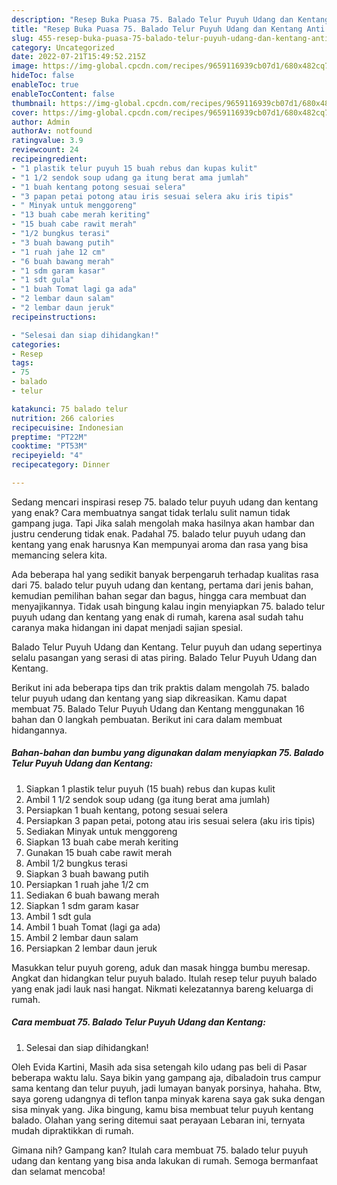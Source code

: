 ```yaml
---
description: "Resep Buka Puasa 75. Balado Telur Puyuh Udang dan Kentang Anti Gagal"
title: "Resep Buka Puasa 75. Balado Telur Puyuh Udang dan Kentang Anti Gagal"
slug: 455-resep-buka-puasa-75-balado-telur-puyuh-udang-dan-kentang-anti-gagal
category: Uncategorized
date: 2022-07-21T15:49:52.215Z
image: https://img-global.cpcdn.com/recipes/9659116939cb07d1/680x482cq70/75-balado-telur-puyuh-udang-dan-kentang-foto-resep-utama.jpg
hideToc: false
enableToc: true
enableTocContent: false
thumbnail: https://img-global.cpcdn.com/recipes/9659116939cb07d1/680x482cq70/75-balado-telur-puyuh-udang-dan-kentang-foto-resep-utama.jpg
cover: https://img-global.cpcdn.com/recipes/9659116939cb07d1/680x482cq70/75-balado-telur-puyuh-udang-dan-kentang-foto-resep-utama.jpg
author: Admin
authorAv: notfound
ratingvalue: 3.9
reviewcount: 24
recipeingredient:
- "1 plastik telur puyuh 15 buah rebus dan kupas kulit"
- "1 1/2 sendok soup udang ga itung berat ama jumlah"
- "1 buah kentang potong sesuai selera"
- "3 papan petai potong atau iris sesuai selera aku iris tipis"
- " Minyak untuk menggoreng"
- "13 buah cabe merah keriting"
- "15 buah cabe rawit merah"
- "1/2 bungkus terasi"
- "3 buah bawang putih"
- "1 ruah jahe 12 cm"
- "6 buah bawang merah"
- "1 sdm garam kasar"
- "1 sdt gula"
- "1 buah Tomat lagi ga ada"
- "2 lembar daun salam"
- "2 lembar daun jeruk"
recipeinstructions:

- "Selesai dan siap dihidangkan!"
categories:
- Resep
tags:
- 75
- balado
- telur

katakunci: 75 balado telur 
nutrition: 266 calories
recipecuisine: Indonesian
preptime: "PT22M"
cooktime: "PT53M"
recipeyield: "4"
recipecategory: Dinner

---
```



Sedang mencari inspirasi resep 75. balado telur puyuh udang dan kentang yang enak? Cara membuatnya sangat tidak terlalu sulit namun tidak gampang juga. Tapi Jika salah mengolah maka hasilnya akan hambar dan justru cenderung tidak enak. Padahal 75. balado telur puyuh udang dan kentang yang enak harusnya Kan mempunyai aroma dan rasa yang bisa memancing selera kita.


Ada beberapa hal yang sedikit banyak berpengaruh terhadap kualitas rasa dari 75. balado telur puyuh udang dan kentang, pertama dari jenis bahan, kemudian pemilihan bahan segar dan bagus, hingga cara membuat dan menyajikannya. Tidak usah bingung kalau ingin menyiapkan 75. balado telur puyuh udang dan kentang yang enak di rumah, karena asal sudah tahu caranya maka hidangan ini dapat menjadi sajian spesial.

Balado Telur Puyuh Udang dan Kentang. Telur puyuh dan udang sepertinya selalu pasangan yang serasi di atas piring. Balado Telur Puyuh Udang dan Kentang.


Berikut ini ada beberapa tips dan trik praktis dalam mengolah 75. balado telur puyuh udang dan kentang yang siap dikreasikan. Kamu dapat membuat 75. Balado Telur Puyuh Udang dan Kentang menggunakan 16 bahan dan 0 langkah pembuatan. Berikut ini cara dalam membuat hidangannya.

<!--inarticleads1-->

##### Bahan-bahan dan bumbu yang digunakan dalam menyiapkan 75. Balado Telur Puyuh Udang dan Kentang:

1. Siapkan 1 plastik telur puyuh (15 buah) rebus dan kupas kulit
1. Ambil 1 1/2 sendok soup udang (ga itung berat ama jumlah)
1. Persiapkan 1 buah kentang, potong sesuai selera
1. Persiapkan 3 papan petai, potong atau iris sesuai selera (aku iris tipis)
1. Sediakan  Minyak untuk menggoreng
1. Siapkan 13 buah cabe merah keriting
1. Gunakan 15 buah cabe rawit merah
1. Ambil 1/2 bungkus terasi
1. Siapkan 3 buah bawang putih
1. Persiapkan 1 ruah jahe 1/2 cm
1. Sediakan 6 buah bawang merah
1. Siapkan 1 sdm garam kasar
1. Ambil 1 sdt gula
1. Ambil 1 buah Tomat (lagi ga ada)
1. Ambil 2 lembar daun salam
1. Persiapkan 2 lembar daun jeruk


Masukkan telur puyuh goreng, aduk dan masak hingga bumbu meresap. Angkat dan hidangkan telur puyuh balado. Itulah resep telur puyuh balado yang enak jadi lauk nasi hangat. Nikmati kelezatannya bareng keluarga di rumah. 

<!--inarticleads2-->

##### Cara membuat 75. Balado Telur Puyuh Udang dan Kentang:


1. Selesai dan siap dihidangkan!

Oleh Evida Kartini, Masih ada sisa setengah kilo udang pas beli di Pasar beberapa waktu lalu. Saya bikin yang gampang aja, dibaladoin trus campur sama kentang dan telur puyuh, jadi lumayan banyak porsinya, hahaha. Btw, saya goreng udangnya di teflon tanpa minyak karena saya gak suka dengan sisa minyak yang. Jika bingung, kamu bisa membuat telur puyuh kentang balado. Olahan yang sering ditemui saat perayaan Lebaran ini, ternyata mudah dipraktikkan di rumah. 

Gimana nih? Gampang kan? Itulah cara membuat 75. balado telur puyuh udang dan kentang yang bisa anda lakukan di rumah. Semoga bermanfaat dan selamat mencoba!
